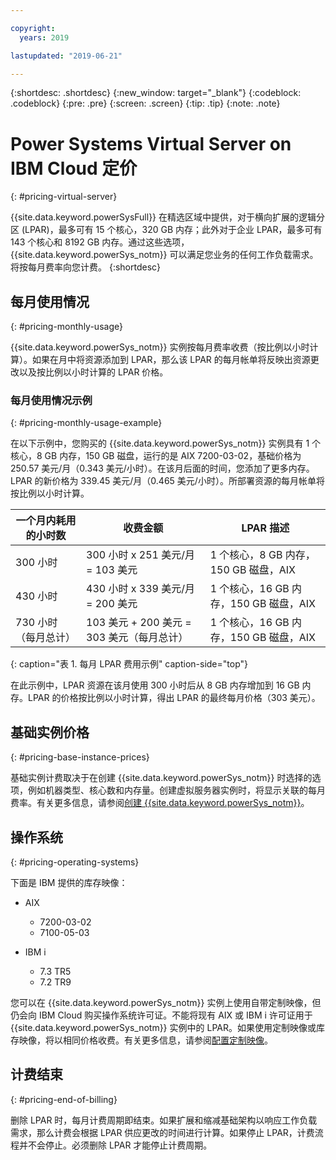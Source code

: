 ```yaml
---

copyright:
  years: 2019

lastupdated: "2019-06-21"

---
```


{:shortdesc: .shortdesc}
{:new_window: target="_blank"}
{:codeblock: .codeblock}
{:pre: .pre}
{:screen: .screen}
{:tip: .tip}
{:note: .note}

# Power Systems Virtual Server on IBM Cloud 定价
{: #pricing-virtual-server}

{{site.data.keyword.powerSysFull}} 在精选区域中提供，对于横向扩展的逻辑分区 (LPAR)，最多可有 15 个核心，320 GB 内存；此外对于企业 LPAR，最多可有 143 个核心和 8192 GB 内存。通过这些选项，{{site.data.keyword.powerSys_notm}} 可以满足您业务的任何工作负载需求。将按每月费率向您计费。
{:shortdesc}

## 每月使用情况
{: #pricing-monthly-usage}

{{site.data.keyword.powerSys_notm}} 实例按每月费率收费（按比例以小时计算）。如果在月中将资源添加到 LPAR，那么该 LPAR 的每月帐单将反映出资源更改以及按比例以小时计算的 LPAR 价格。

### 每月使用情况示例
{: #pricing-monthly-usage-example}

在以下示例中，您购买的 {{site.data.keyword.powerSys_notm}} 实例具有 1 个核心，8 GB 内存，150 GB 磁盘，运行的是 AIX 7200-03-02，基础价格为 250.57 美元/月（0.343 美元/小时）。在该月后面的时间，您添加了更多内存。LPAR 的新价格为 339.45 美元/月（0.465 美元/小时）。所部署资源的每月帐单将按比例以小时计算。

|一个月内耗用的小时数|收费金额|LPAR 描述|
| ----------------------------- | ----------------- | --------------------  |
|300 小时|300 小时 x 251 美元/月 = 103 美元|1 个核心，8 GB 内存，150 GB 磁盘，AIX|
|430 小时|430 小时 x 339 美元/月 = 200 美元|1 个核心，16 GB 内存，150 GB 磁盘，AIX|
|730 小时（每月总计）|103 美元 + 200 美元 = 303 美元（每月总计）|1 个核心，16 GB 内存，150 GB 磁盘，AIX|
{: caption="表 1. 每月 LPAR 费用示例" caption-side="top"}

在此示例中，LPAR 资源在该月使用 300 小时后从 8 GB 内存增加到 16 GB 内存。LPAR 的价格按比例以小时计算，得出 LPAR 的最终每月价格（303 美元）。

## 基础实例价格
{: #pricing-base-instance-prices}

基础实例计费取决于在创建 {{site.data.keyword.powerSys_notm}} 时选择的选项，例如机器类型、核心数和内存量。创建虚拟服务器实例时，将显示关联的每月费率。有关更多信息，请参阅[创建 {{site.data.keyword.powerSys_notm}}](/docs/infrastructure/power-iaas?topic=power-iaas-creating-power-virtual-server#creating-power-virtual-server)。

## 操作系统
{: #pricing-operating-systems}

下面是 IBM 提供的库存映像：
* AIX
  * 7200-03-02
  * 7100-05-03

* IBM i
  * 7.3 TR5
  * 7.2 TR9

您可以在 {{site.data.keyword.powerSys_notm}} 实例上使用自带定制映像，但仍会向 IBM Cloud 购买操作系统许可证。不能将现有 AIX 或 IBM i 许可证用于 {{site.data.keyword.powerSys_notm}} 实例中的 LPAR。如果使用定制映像或库存映像，将以相同价格收费。有关更多信息，请参阅[配置定制映像](/docs/infrastructure/power-iaas?topic=power-iaas-configuring-custom-image#configuring-custom-image)。

## 计费结束
{: #pricing-end-of-billing}

删除 LPAR 时，每月计费周期即结束。如果扩展和缩减基础架构以响应工作负载需求，那么计费会根据 LPAR 供应更改的时间进行计算。如果停止 LPAR，计费流程并不会停止。必须删除 LPAR 才能停止计费周期。
